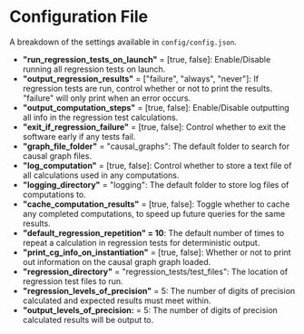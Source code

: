 # Configuration File

A breakdown of the settings available in ``config/config.json``.

- **"run_regression_tests_on_launch"** = \[true, false\]: Enable/Disable running all regression tests on launch.
- **"output_regression_results"** = \["failure", "always", "never"\]: If regression tests are run, control whether or not to print the results. "failure" will only print when an error occurs.
- **"output_computation_steps"** = \[true, false\]: Enable/Disable outputting all info in the regression test calculations.
- **"exit_if_regression_failure"** = \[true, false\]: Control whether to exit the software early if any tests fail. 
- **"graph_file_folder"** = "causal_graphs": The default folder to search for causal graph files.
- **"log_computation"** = \[true, false\]: Control whether to store a text file of all calculations used in any computations.
- **"logging_directory"** = "logging": The default folder to store log files of computations to. 
- **"cache_computation_results"** = \[true, false\]: Toggle whether to cache any completed computations, to speed up future queries for the same results. 
- **"default_regression_repetition" = 10**: The default number of times to repeat a calculation in regression tests for deterministic output. 
- **"print_cg_info_on_instantiation"** = \[true, false\]: Whether or not to print out information on the causal graph graph loaded. 
- **"regression_directory"** = "regression_tests/test_files": The location of regression test files to run.
- **"regression_levels_of_precision"** = 5: The number of digits of precision calculated and expected results must meet within.
- **"output_levels_of_precision:** = 5: The number of digits of precision calculated results will be output to.
